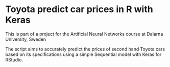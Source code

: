 # Toyota predict car prices in R with Keras
This is part of a project for the Artificial Neural Networks course at Dalarna University, Sweden

The script aims to accurately  predict the prices of second hand Toyota cars based on its specifications using a simple Sequential model with Keras for RStudio.





